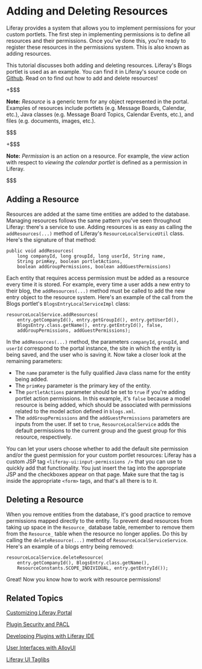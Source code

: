 # Adding and Deleting Resources [](id=adding-and-deleting-resources)

Liferay provides a system that allows you to implement permissions for your 
custom portlets. The first step in implementing permissions is to define all 
resources and their permissions. Once you've done this, you're ready to register 
these resources in the permissions system. This is also known as adding 
resources.

This tutorial discusses both adding and deleting resources. Liferay's Blogs 
portlet is used as an example. You can find it in Liferay's source code on 
[Github](https://github.com/liferay/liferay-portal). Read on to find out how to 
add and delete resources!

+$$$

 **Note:** *Resource* is a generic term for any object represented in the 
 portal. Examples of resources include portlets (e.g. Message Boards, Calendar, 
 etc.), Java classes (e.g. Message Board Topics, Calendar Events, etc.), and 
 files (e.g.  documents, images, etc.). 

$$$

+$$$

 **Note:** *Permission* is an action on a resource. For example, the *view* 
 action with respect to *viewing the calendar portlet* is defined as a 
 permission in Liferay.

$$$

## Adding a Resource 

Resources are added at the same time entities are added to the database. 
Managing resources follows the same pattern you've seen throughout Liferay: 
there's a service to use. Adding resources is as easy as calling the 
`addResources(...)` method of Liferay's `ResourceLocalServiceUtil` class. Here's 
the signature of that method: 

    public void addResources(
        long companyId, long groupId, long userId, String name,
        String primKey, boolean portletActions,
        boolean addGroupPermissions, boolean addGuestPermissions)

Each entity that requires access permission must be added as a resource every 
time it is stored. For example, every time a user adds a new entry to their 
blog, the `addResources(...)` method must be called to add the new entry object 
to the resource system. Here's an example of the call from the Blogs portlet's 
`BlogsEntryLocalServiceImpl` class: 

    resourceLocalService.addResources(
        entry.getCompanyId(), entry.getGroupId(), entry.getUserId(),
        BlogsEntry.class.getName(), entry.getEntryId(), false,
        addGroupPermissions, addGuestPermissions);

In the `addResources(...)` method, the parameters `companyId`, `groupId`, and
`userId` correspond to the portal instance, the site in which the entity is
being saved, and the user who is saving it. Now take a closer look at the 
remaining parameters: 

- The `name` parameter is the fully qualified Java class name for the 
  entity being added. 
- The `primKey` parameter is the primary key of the entity. 
- The `portletActions` parameter should be set to `true` if you're adding
  portlet action permissions. In this example, it's `false` because a model
  resource is being added, which should be associated with permissions related 
  to the model action defined in `blogs.xml`. 
- The `addGroupPermissions` and the `addGuestPermissions` parameters are inputs
  from the user. If set to `true`, `ResourceLocalService` adds the default
  permissions to the current group and the guest group for this resource,
  respectively. 

You can let your users choose whether to add the default site permission and/or
the guest permission for your custom portlet resources: Liferay has a custom
JSP tag `<liferay-ui:input-permissions />` that you can use to quickly add that
functionality. You just insert the tag into the appropriate JSP and the
checkboxes appear on that page. Make sure that the tag is inside the
appropriate `<form>` tags, and that's all there is to it. 

## Deleting a Resource 

When you remove entities from the database, it's good practice to remove 
permissions mapped directly to the entity. To prevent dead resources from
taking up space in the `Resource_` database table, remember to remove them from
the `Resource_` table when the resource no longer applies. Do this by calling
the `deleteResource(...)` method of `ResourceLocalServiceService`. Here's an
example of a blogs entry being removed: 

    resourceLocalService.deleteResource(
        entry.getCompanyId(), BlogsEntry.class.getName(),
        ResourceConstants.SCOPE_INDIVIDUAL, entry.getEntryId());

Great! Now you know how to work with resource permissions! 

## Related Topics

[Customizing Liferay Portal](/tutorials/-/knowledge_base/6-2/customizing-liferay-portal)

[Plugin Security and PACL](/tutorials/-/knowledge_base/6-2/plugin-security-and-pacl)

[Developing Plugins with Liferay IDE](/tutorials/-/knowledge_base/6-2/liferay-ide)

[User Interfaces with AlloyUI](/tutorials/-/knowledge_base/6-2/alloyui)

[Liferay UI Taglibs](/tutorials/-/knowledge_base/6-2/liferay-ui-taglibs)
